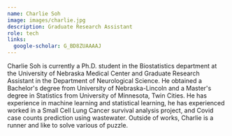 ```yaml
---
name: Charlie Soh
image: images/charlie.jpg
description: Graduate Research Assistant
role: tech
links:
  google-scholar: G_BD8ZUAAAAJ
---
```


Charlie Soh is currently a Ph.D. student in the Biostatistics department at the University of Nebraska Medical Center and Graduate Research Assistant in the Department of Neurological Science. He obtained a Bachelor's degree from University of Nebraska-Lincoln and a Master's degree in Statistics from University of Minnesota, Twin Cities. He has experience in machine learning and statistical learning, he has experienced worked in a Small Cell Lung Cancer survival analysis project, and Covid case counts prediction using wastewater. Outside of works, Charlie is a runner and like to solve various of puzzle.
